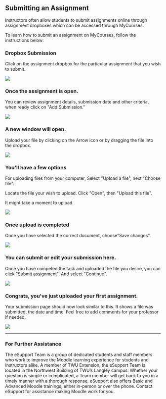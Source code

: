 ## Submitting an Assignment

Instructors often allow students to submit assignments online through assignment dropboxes which can be accessed through MyCourses.

To learn how to submit an assignment on MyCourses, follow the instructions below:

### 

### Dropbox Submission

Click on the assignment dropbox for the particular assignment that you wish to submit.

![](http://media.screensteps.me/e-support/22exvr/dropbox-sumission.png?1495568617)

### 

### Once the assignment is open.

You can review assignment details, submission date and other criteria, when ready click on "Add Submission."

![](http://media.screensteps.me/e-support/22exvr/once-the-assignment-is-open.png?1495568618)

### 

### A new window will open.

Upload your file by clicking on the Arrow icon or by dragging the file into the dropbox.

![](http://media.screensteps.me/e-support/22exvr/a-new-window-will-open.png?1495568619)

### 

### You'll have a few options

For uploading files from your computer, Select "Upload a file", next "Choose file".

Locate the file your wish to upload. Click "Open", then "Upload this file".

It might take a moment to upload.

![](http://media.screensteps.me/e-support/22exvr/you-ll-have-a-few-options.png?1495568619)

### 

### Once upload is completed

Once you have selected the correct document, choose"Save changes".

![](http://media.screensteps.me/e-support/22exvr/once-upload-is-completed.png?1495568620)

### 

### You can submit or edit your submission here.

Once you have competed the task and uploaded the file you desire, you can click "Submit assignment". And select "Continue".

![](http://media.screensteps.me/e-support/22exvr/you-can-submit-or-edit-your-submission-here.png?1495568621)

### 

### Congrats, you've just uploaded your first assignment.

Your submission page should now look similar to this. It shows a file was submitted, the date and time. Feel free to add comments for your professor if needed.

![](http://media.screensteps.me/e-support/22exvr/congrats--you-ve-just-uploaded-your-first-assignment-.png?1495568622)

---

### For Further Assistance

The eSupport Team is a group of dedicated students and staff members who work to improve the Moodle learning experience for students and Instructors alike. A member of TWU Extension, the eSupport Team is located in the Northwest Building of TWU’s Langley campus. Whether your question is simple or complicated, a Team member will get back to you in a timely manner with a thorough response. eSupport also offers Basic and Advanced Moodle trainings, either in-person or over the phone. Contact eSupport for assistance making Moodle work for you.


